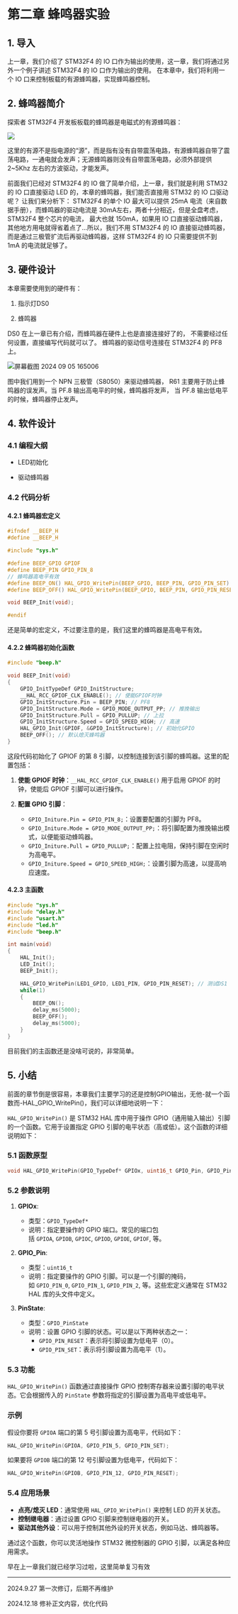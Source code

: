 # 第二章 蜂鸣器实验

## 1. 导入

上一章，我们介绍了 STM32F4 的 IO 口作为输出的使用，这一章，我们将通过另外一个例子讲述 STM32F4 的 IO 口作为输出的使用。 在本章中，我们将利用一个 IO 口来控制板载的有源蜂鸣器，实现蜂鸣器控制。

## 2. 蜂鸣器简介

探索者 STM32F4 开发板板载的蜂鸣器是电磁式的有源蜂鸣器：

![](https://tse3-mm.cn.bing.net/th/id/OIP-C.jV96xV3Obb1vLHeL7hTShwHaHa?w=211&h=211&c=7&r=0&o=5&dpr=1.5&pid=1.7)

这里的有源不是指电源的“源”，而是指有没有自带震荡电路，有源蜂鸣器自带了震荡电路，一通电就会发声；无源蜂鸣器则没有自带震荡电路，必须外部提供 2~5Khz 左右的方波驱动，才能发声。

前面我们已经对 STM32F4 的 IO 做了简单介绍，上一章，我们就是利用 STM32 的 IO 口直接驱动 LED 的，本章的蜂鸣器，我们能否直接用 STM32 的 IO 口驱动呢？ 让我们来分析下： STM32F4 的单个 IO 最大可以提供 25mA 电流（来自数据手册），而蜂鸣器的驱动电流是 30mA左右，两者十分相近，但是全盘考虑， STM32F4 整个芯片的电流， 最大也就 150mA，如果用 IO 口直接驱动蜂鸣器，其他地方用电就得省着点了…所以，我们不用 STM32F4 的 IO 直接驱动蜂鸣器，而是通过三极管扩流后再驱动蜂鸣器，这样 STM32F4 的 IO 只需要提供不到 1mA 的电流就足够了。

## 3. 硬件设计

本章需要使用到的硬件有：

1. 指示灯DS0

2. 蜂鸣器

DS0 在上一章已有介绍，而蜂鸣器在硬件上也是直接连接好了的， 不需要经过任何设置，直接编写代码就可以了。 蜂鸣器的驱动信号连接在 STM32F4 的 PF8 上。

![屏幕截图 2024 09 05 165006](https://img.picgo.net/2024/09/05/-2024-09-05-1650069308496bf0ad7e05.png)

图中我们用到一个 NPN 三极管（S8050）来驱动蜂鸣器， R61 主要用于防止蜂鸣器的误发声。当 PF.8 输出高电平的时候，蜂鸣器将发声， 当 PF.8 输出低电平的时候，蜂鸣器停止发声。

## 4. 软件设计

### 4.1 编程大纲

- LED初始化

- 驱动蜂鸣器

### 4.2 代码分析

#### 4.2.1 蜂鸣器宏定义

```c
#ifndef __BEEP_H
#define __BEEP_H

#include "sys.h"

#define BEEP_GPIO GPIOF
#define BEEP_PIN GPIO_PIN_8
// 蜂鸣器高电平有效
#define BEEP_ON() HAL_GPIO_WritePin(BEEP_GPIO, BEEP_PIN, GPIO_PIN_SET)
#define BEEP_OFF() HAL_GPIO_WritePin(BEEP_GPIO, BEEP_PIN, GPIO_PIN_RESET)

void BEEP_Init(void);

#endif
```

还是简单的宏定义，不过要注意的是，我们这里的蜂鸣器是高电平有效。

#### 4.2.2 蜂鸣器初始化函数

```c
#include "beep.h"

void BEEP_Init(void)
{
    GPIO_InitTypeDef GPIO_InitStructure;
    __HAL_RCC_GPIOF_CLK_ENABLE(); // 使能GPIOF时钟
    GPIO_InitStructure.Pin = BEEP_PIN; // PF8
    GPIO_InitStructure.Mode = GPIO_MODE_OUTPUT_PP; // 推挽输出
    GPIO_InitStructure.Pull = GPIO_PULLUP; // 上拉
    GPIO_InitStructure.Speed = GPIO_SPEED_HIGH; // 高速
    HAL_GPIO_Init(GPIOF, &GPIO_InitStructure); // 初始化GPIO
    BEEP_OFF(); // 默认熄灭蜂鸣器
}
```

这段代码初始化了 GPIOF 的第 8 引脚，以控制连接到该引脚的蜂鸣器。这里的配置包括：

1. **使能 GPIOF 时钟**：`__HAL_RCC_GPIOF_CLK_ENABLE()` 用于启用 GPIOF 的时钟，使能后 GPIOF 引脚可以进行操作。

2. **配置 GPIO 引脚**：
   
   - `GPIO_Initure.Pin = GPIO_PIN_8;`：设置要配置的引脚为 PF8。
   - `GPIO_Initure.Mode = GPIO_MODE_OUTPUT_PP;`：将引脚配置为推挽输出模式，以便能驱动蜂鸣器。
   - `GPIO_Initure.Pull = GPIO_PULLUP;`：配置上拉电阻，保持引脚在空闲时为高电平。
   - `GPIO_Initure.Speed = GPIO_SPEED_HIGH;`：设置引脚为高速，以提高响应速度。

#### 4.2.3 主函数

```c
#include "sys.h"
#include "delay.h"
#include "usart.h"
#include "led.h"
#include "beep.h"

int main(void)
{
    HAL_Init();
    LED_Init();
    BEEP_Init();

    HAL_GPIO_WritePin(LED1_GPIO, LED1_PIN, GPIO_PIN_RESET); // 测试DS1
    while(1)
    {
        BEEP_ON();
        delay_ms(5000);
        BEEP_OFF();
        delay_ms(5000);
    }
}
```

目前我们的主函数还是没啥可说的，非常简单。

## 5. 小结

前面的章节倒是很容易，本章我们主要学习的还是控制GPIO输出，无他-就一个函数而-HAL_GPIO_WritePin()，我们可以详细地说明一下：

`HAL_GPIO_WritePin()` 是 STM32 HAL 库中用于操作 GPIO（通用输入输出）引脚的一个函数。它用于设置指定 GPIO 引脚的电平状态（高或低）。这个函数的详细说明如下：

### 5.1 函数原型

```c
void HAL_GPIO_WritePin(GPIO_TypeDef* GPIOx, uint16_t GPIO_Pin, GPIO_PinState PinState);
```

### 5.2 参数说明

1. **GPIOx**:
   
   - 类型：`GPIO_TypeDef*`
   - 说明：指定要操作的 GPIO 端口。常见的端口包括 `GPIOA`, `GPIOB`, `GPIOC`, `GPIOD`, `GPIOE`, `GPIOF`, 等。

2. **GPIO_Pin**:
   
   - 类型：`uint16_t`
   - 说明：指定要操作的 GPIO 引脚。可以是一个引脚的掩码，如 `GPIO_PIN_0`, `GPIO_PIN_1`, `GPIO_PIN_2`, 等。这些宏定义通常在 STM32 HAL 库的头文件中定义。

3. **PinState**:
   
   - 类型：`GPIO_PinState`
   - 说明：设置 GPIO 引脚的状态。可以是以下两种状态之一：
     - `GPIO_PIN_RESET`：表示将引脚设置为低电平（0）。
     - `GPIO_PIN_SET`：表示将引脚设置为高电平（1）。

### 5.3 功能

`HAL_GPIO_WritePin()` 函数通过直接操作 GPIO 控制寄存器来设置引脚的电平状态。它会根据传入的 `PinState` 参数将指定的引脚设置为高电平或低电平。

### 示例

假设你要将 `GPIOA` 端口的第 5 号引脚设置为高电平，代码如下：

```c
HAL_GPIO_WritePin(GPIOA, GPIO_PIN_5, GPIO_PIN_SET);
```

如果要将 `GPIOB` 端口的第 12 号引脚设置为低电平，代码如下：

```c
HAL_GPIO_WritePin(GPIOB, GPIO_PIN_12, GPIO_PIN_RESET);
```

### 5.4 应用场景

- **点亮/熄灭 LED**：通常使用 `HAL_GPIO_WritePin()` 来控制 LED 的开关状态。
- **控制继电器**：通过设置 GPIO 引脚来控制继电器的开关。
- **驱动其他外设**：可以用于控制其他外设的开关状态，例如马达、蜂鸣器等。

通过这个函数，你可以灵活地操作 STM32 微控制器的 GPIO 引脚，以满足各种应用需求。

早在上一章我们就已经学习过啦，这里简单复习有效

---

2024.9.27 第一次修订，后期不再维护

2024.12.18 修补正文内容，优化代码
